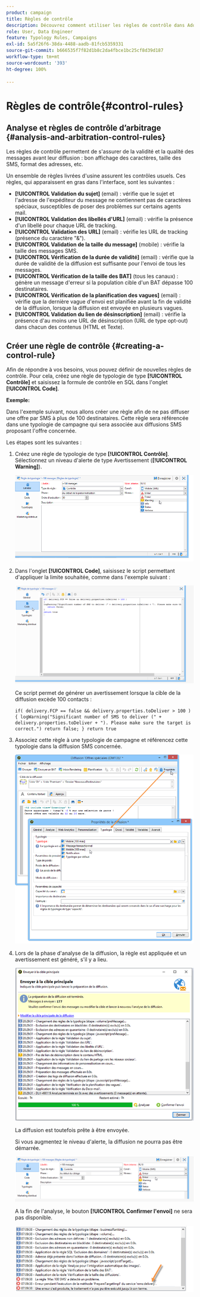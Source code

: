 ```yaml
---
product: campaign
title: Règles de contrôle
description: Découvrez comment utiliser les règles de contrôle dans Adobe Campaign
role: User, Data Engineer
feature: Typology Rules, Campaigns
exl-id: 5a5f26f6-38da-4488-aadb-81fcb5359331
source-git-commit: b666535f7f82d1b8c2da4fbce1bc25cf8d39d187
workflow-type: tm+mt
source-wordcount: '393'
ht-degree: 100%

---
```


# Règles de contrôle{#control-rules}

## Analyse et règles de contrôle d’arbitrage {#analysis-and-arbitration-control-rules}

Les règles de contrôle permettent de s&#39;assurer de la validité et la qualité des messages avant leur diffusion : bon affichage des caractères, taille des SMS, format des adresses, etc.

Un ensemble de règles livrées d&#39;usine assurent les contrôles usuels. Ces règles, qui apparaissent en gras dans l&#39;interface, sont les suivantes :

* **[!UICONTROL Validation du sujet]** (email) : vérifie que le sujet et l&#39;adresse de l&#39;expéditeur du message ne contiennent pas de caractères spéciaux, susceptibles de poser des problèmes sur certains agents mail.
* **[!UICONTROL Validation des libellés d&#39;URL]** (email) : vérifie la présence d&#39;un libellé pour chaque URL de tracking.
* **[!UICONTROL Validation des URL]** (email) : vérifie les URL de tracking (présence du caractère &quot;&amp;&quot;).
* **[!UICONTROL Validation de la taille du message]** (mobile) : vérifie la taille des messages SMS.
* **[!UICONTROL Vérification de la durée de validité]** (email) : vérifie que la durée de validité de la diffusion est suffisante pour l&#39;envoi de tous les messages.
* **[!UICONTROL Vérification de la taille des BAT]** (tous les canaux) : génère un message d&#39;erreur si la population cible d&#39;un BAT dépasse 100 destinataires.
* **[!UICONTROL Vérification de la planification des vagues]** (email) : vérifie que la dernière vague d&#39;envoi est planifiée avant la fin de validité de la diffusion, lorsque la diffusion est envoyée en plusieurs vagues.
* **[!UICONTROL Validation du lien de désinscription]** (email) : vérifie la présence d&#39;au moins une URL de désinscription (URL de type opt-out) dans chacun des contenus (HTML et Texte).

## Créer une règle de contrôle {#creating-a-control-rule}

Afin de répondre à vos besoins, vous pouvez définir de nouvelles règles de contrôle. Pour cela, créez une règle de typologie de type **[!UICONTROL Contrôle]** et saisissez la formule de contrôle en SQL dans l&#39;onglet **[!UICONTROL Code]**.

**Exemple:**

Dans l&#39;exemple suivant, nous allons créer une règle afin de ne pas diffuser une offre par SMS à plus de 100 destinataires. Cette règle sera référencée dans une typologie de campagne qui sera associée aux diffusions SMS proposant l&#39;offre concernée.

Les étapes sont les suivantes :

1. Créez une règle de typologie de type **[!UICONTROL Contrôle]**. Sélectionnez un niveau d&#39;alerte de type Avertissement (**[!UICONTROL Warning]**).

   ![](assets/campaign_opt_create_control_01.png)

1. Dans l&#39;onglet **[!UICONTROL Code]**, saisissez le script permettant d&#39;appliquer la limite souhaitée, comme dans l&#39;exemple suivant :

   ![](assets/campaign_opt_create_control_02.png)

   Ce script permet de générer un avertissement lorsque la cible de la diffusion excède 100 contacts :

   ```
   if( delivery.FCP == false && delivery.properties.toDeliver > 100 ) { logWarning("Significant number of SMS to deliver (" + delivery.properties.toDeliver + "). Please make sure the target is correct.") return false; } return true
   ```

1. Associez cette règle à une typologie de campagne et référencez cette typologie dans la diffusion SMS concernée.

   ![](assets/campaign_opt_create_control_03.png)

1. Lors de la phase d&#39;analyse de la diffusion, la règle est appliquée et un avertissement est généré, s&#39;il y a lieu.

   ![](assets/campaign_opt_create_control_04.png)

   La diffusion est toutefois prête à être envoyée.

   Si vous augmentez le niveau d&#39;alerte, la diffusion ne pourra pas être démarrée.

   ![](assets/campaign_opt_create_control_05.png)

   A la fin de l&#39;analyse, le bouton **[!UICONTROL Confirmer l&#39;envoi]** ne sera pas disponible.

   ![](assets/campaign_opt_create_control_06.png)
